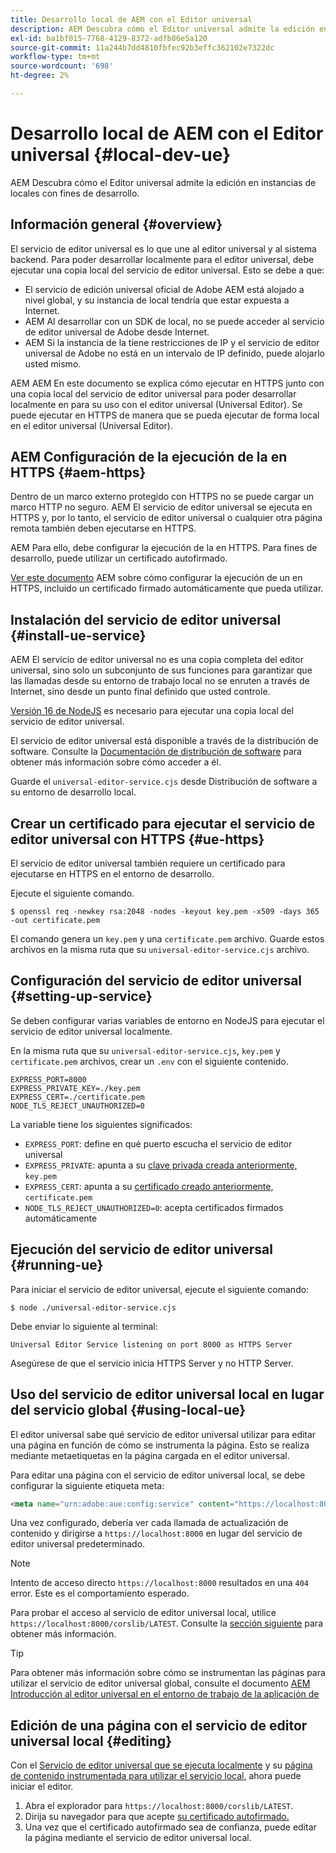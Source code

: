 ```yaml
---
title: Desarrollo local de AEM con el Editor universal
description: AEM Descubra cómo el Editor universal admite la edición en instancias de locales con fines de desarrollo.
exl-id: ba1bf015-7768-4129-8372-adfb86e5a120
source-git-commit: 11a244b7dd4810fbfec92b3effc362102e7322dc
workflow-type: tm+mt
source-wordcount: '698'
ht-degree: 2%

---
```



# Desarrollo local de AEM con el Editor universal {#local-dev-ue}

AEM Descubra cómo el Editor universal admite la edición en instancias de locales con fines de desarrollo.

## Información general {#overview}

El servicio de editor universal es lo que une al editor universal y al sistema backend. Para poder desarrollar localmente para el editor universal, debe ejecutar una copia local del servicio de editor universal. Esto se debe a que:

* El servicio de edición universal oficial de Adobe AEM está alojado a nivel global, y su instancia de local tendría que estar expuesta a Internet.
* AEM Al desarrollar con un SDK de local, no se puede acceder al servicio de editor universal de Adobe desde Internet.
* AEM Si la instancia de la tiene restricciones de IP y el servicio de editor universal de Adobe no está en un intervalo de IP definido, puede alojarlo usted mismo.

AEM AEM En este documento se explica cómo ejecutar en HTTPS junto con una copia local del servicio de editor universal para poder desarrollar localmente en para su uso con el editor universal (Universal Editor). Se puede ejecutar en HTTPS de manera que se pueda ejecutar de forma local en el editor universal (Universal Editor).

## AEM Configuración de la ejecución de la en HTTPS {#aem-https}

Dentro de un marco externo protegido con HTTPS no se puede cargar un marco HTTP no seguro. AEM El servicio de editor universal se ejecuta en HTTPS y, por lo tanto, el servicio de editor universal o cualquier otra página remota también deben ejecutarse en HTTPS.

AEM Para ello, debe configurar la ejecución de la en HTTPS. Para fines de desarrollo, puede utilizar un certificado autofirmado.

[Ver este documento](https://experienceleague.adobe.com/docs/experience-manager-learn/foundation/security/use-the-ssl-wizard.html?lang=es) AEM sobre cómo configurar la ejecución de un en HTTPS, incluido un certificado firmado automáticamente que pueda utilizar.

## Instalación del servicio de editor universal {#install-ue-service}

AEM El servicio de editor universal no es una copia completa del editor universal, sino solo un subconjunto de sus funciones para garantizar que las llamadas desde su entorno de trabajo local no se enruten a través de Internet, sino desde un punto final definido que usted controle.

[Versión 16 de NodeJS](https://nodejs.org/en/download/releases) es necesario para ejecutar una copia local del servicio de editor universal.

El servicio de editor universal está disponible a través de la distribución de software. Consulte la [Documentación de distribución de software](https://experienceleague.adobe.com/docs/experience-cloud/software-distribution/home.html?lang=es) para obtener más información sobre cómo acceder a él.

Guarde el `universal-editor-service.cjs` desde Distribución de software a su entorno de desarrollo local.

## Crear un certificado para ejecutar el servicio de editor universal con HTTPS {#ue-https}

El servicio de editor universal también requiere un certificado para ejecutarse en HTTPS en el entorno de desarrollo.

Ejecute el siguiente comando.

```text
$ openssl req -newkey rsa:2048 -nodes -keyout key.pem -x509 -days 365 -out certificate.pem
```

El comando genera un `key.pem` y una `certificate.pem` archivo. Guarde estos archivos en la misma ruta que su `universal-editor-service.cjs` archivo.

## Configuración del servicio de editor universal {#setting-up-service}

Se deben configurar varias variables de entorno en NodeJS para ejecutar el servicio de editor universal localmente.

En la misma ruta que su `universal-editor-service.cjs`, `key.pem` y `certificate.pem` archivos, crear un `.env` con el siguiente contenido.

```text
EXPRESS_PORT=8000
EXPRESS_PRIVATE_KEY=./key.pem
EXPRESS_CERT=./certificate.pem
NODE_TLS_REJECT_UNAUTHORIZED=0
```

La variable tiene los siguientes significados:

* `EXPRESS_PORT`: define en qué puerto escucha el servicio de editor universal
* `EXPRESS_PRIVATE`: apunta a su [clave privada creada anteriormente,](#ue-https) `key.pem`
* `EXPRESS_CERT`: apunta a su [certificado creado anteriormente,](#ue-https) `certificate.pem`
* `NODE_TLS_REJECT_UNAUTHORIZED=0`: acepta certificados firmados automáticamente

## Ejecución del servicio de editor universal {#running-ue}

Para iniciar el servicio de editor universal, ejecute el siguiente comando:

```text
$ node ./universal-editor-service.cjs
```

Debe enviar lo siguiente al terminal:

```text
Universal Editor Service listening on port 8000 as HTTPS Server
```

Asegúrese de que el servicio inicia HTTPS Server y no HTTP Server.

## Uso del servicio de editor universal local en lugar del servicio global {#using-local-ue}

El editor universal sabe qué servicio de editor universal utilizar para editar una página en función de cómo se instrumenta la página. Esto se realiza mediante metaetiquetas en la página cargada en el editor universal.

Para editar una página con el servicio de editor universal local, se debe configurar la siguiente etiqueta meta:

```html
<meta name="urn:adobe:aue:config:service" content="https://localhost:8000">
```

Una vez configurado, debería ver cada llamada de actualización de contenido y dirigirse a `https://localhost:8000` en lugar del servicio de editor universal predeterminado.

>[!NOTE]
>
>Intento de acceso directo `https://localhost:8000` resultados en una `404` error. Este es el comportamiento esperado.
>
>Para probar el acceso al servicio de editor universal local, utilice `https://localhost:8000/corslib/LATEST`. Consulte la [sección siguiente](#editing) para obtener más información.

>[!TIP]
>
>Para obtener más información sobre cómo se instrumentan las páginas para utilizar el servicio de editor universal global, consulte el documento [AEM Introducción al editor universal en el entorno de trabajo de la aplicación de](/help/implementing/universal-editor/getting-started.md#instrument-page)

## Edición de una página con el servicio de editor universal local {#editing}

Con el [Servicio de editor universal que se ejecuta localmente](#running-ue) y su [página de contenido instrumentada para utilizar el servicio local,](#using-loca-ue) ahora puede iniciar el editor.

1. Abra el explorador para `https://localhost:8000/corslib/LATEST`.
1. Dirija su navegador para que acepte [su certificado autofirmado.](#ue-https)
1. Una vez que el certificado autofirmado sea de confianza, puede editar la página mediante el servicio de editor universal local.

